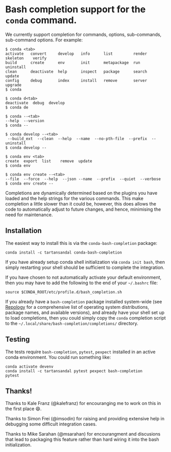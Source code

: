 # Bash completion support for the `conda` command.

We currently support completion for commands, options, sub-commands,
sub-command options.  For example:

```
$ conda <tab>
activate   convert     develop   info      list         render   skeleton    verify
build      create      env       init      metapackage  run      uninstall
clean      deactivate  help      inspect   package      search   update
config     debug       index     install   remove       server   upgrade
$ conda

$ conda d<tab>
deactivate  debug  develop
$ conda de

$ conda --<tab>
--help  --version
$ conda --

$ conda develop --<tab>
 --build_ext  --clean  --help  --name  --no-pth-file  --prefix  --uninstall
$ conda develop --

$ conda env <tab>
create  export  list    remove  update
$ conda env

$ conda env create --<tab>
--file  --force  --help  --json --name  --prefix  --quiet  --verbose
$ conda env create --
```

Completions are dynamically determined based on the plugins you have loaded and
the help strings for the various commands. This make completion a little slower
than it could be, however, this does allows the code to automatically adjust to
future changes, and hence, minimising the need for maintenance.

## Installation

The easiest way to install this is via the `conda-bash-completion` package:
```
conda install -c tartansandal conda-bash-completion
````

If you have already setup conda shell initialization via `conda init bash`, then simply
restarting your shell should be sufficient to complete the integration.

If you have chosen to not automatically activate your default environment, then you may
have to add the following to the end of your `~/.bashrc` file:

```
source $CONDA_ROOT/etc/profile.d/bash_completion.sh
```

If you already have a `bash-completion` package installed system-wide (see
[Repology](https://repology.org/project/bash-completion) for a comprehensive list of
operating system distributions, package names, and available versions), and already have
your shell set up to load completions, then you could simply copy the `conda` completion
script to the `~/.local/share/bash-completion/completions/` directory.

## Testing

The tests require `bash-completion`, `pytest`, `pexpect` installed in an active conda environment.
You could run something like:
```
conda activate devenv
conda install -c tartansandal pytest pexpect bash-completion
pytest
```

## Thanks!

Thanks to Kale Franz (@kalefranz) for encouranging me to work on this in the first place :smile:.

Thanks to Simon Frei (@imsodin) for raising and providing extensive help in debugging some difficult integration cases.

Thanks to Mike Sarahan (@msarahan) for encourangment and discusions that lead to
packaging this feature rather than hard wiring it into the bash initialization.
